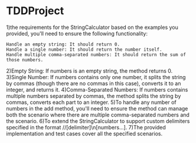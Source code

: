 # TDDProject

1)the requirements for the StringCalculator based on the examples you provided, you'll need to ensure the following functionality:

    Handle an empty string: It should return 0.
    Handle a single number: It should return the number itself.
    Handle multiple comma-separated numbers: It should return the sum of those numbers.


2)Empty String: If numbers is an empty string, the method returns 0.
3)Single Number: If numbers contains only one number, it splits the string by commas (though there are no commas in this case), converts it to an integer, and returns it.
4)Comma-Separated Numbers: If numbers contains multiple numbers separated by commas, the method splits the string by commas, converts each part to an integer.
5)To handle any number of numbers in the add method, you'll need to ensure the method can manage both the scenario where there are multiple comma-separated numbers and the scenario.
6)To extend the StringCalculator to support custom delimiters specified in the format //[delimiter]\n[numbers...].
7)The provided implementation and test cases cover all the specified scenarios.
